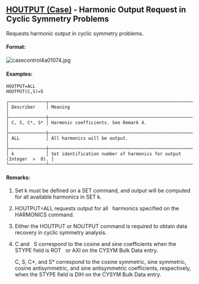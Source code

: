 ## [HOUTPUT (Case)](https://nexus.hexagon.com/documentationcenter/bundle/MSC_Nastran_2022.4/page/Nastran_Combined_Book/qrg/casecontrol4a/TOC.HOUTPUT.Case.xhtml) - Harmonic Output Request in Cyclic Symmetry Problems

Requests harmonic output in cyclic symmetry problems.

#### Format:

![casecontrol4a01074.jpg](https://help-be.hexagonmi.com/bundle/MSC_Nastran_2022.4/page/Nastran_Combined_Book/qrg/casecontrol4a/../../../assets/casecontrol4a01074.jpg?_LANG=enus)  

#### Examples:

```nastran
HOUTPUT=ALL
HOUTPUT(C,S)=5
```

```text
┌──────────────┬────────────────────────────────────────────────────────────────────┐
│ Describer    │ Meaning                                                            │
├──────────────┼────────────────────────────────────────────────────────────────────┤
│ C, S, C*, S* │ Harmonic coefficients. See Remark 4.                               │
├──────────────┼────────────────────────────────────────────────────────────────────┤
│ ALL          │ All harmonics will be output.                                      │
├──────────────┼────────────────────────────────────────────────────────────────────┤
│ k            │ Set identification number of harmonics for output (Integer  >  0). │
└──────────────┴────────────────────────────────────────────────────────────────────┘
```

#### Remarks:

1. Set k must be defined on a SET command, and output will be computed for all available harmonics in SET k.
2. HOUTPUT=ALL requests output for all   harmonics specified on the HARMONICS command.
3. Either the HOUTPUT or NOUTPUT command is required to obtain data recovery in cyclic symmetry analysis.
4. C and   S correspond to the cosine and sine coefficients when the STYPE field is ROT   or AXI on the CYSYM Bulk Data entry.

   C, S, C*, and S* correspond to the cosine symmetric, sine symmetric, cosine antisymmetric, and sine antisymmetric coefficients, respectively, when the STYPE field is DIH on the CYSYM Bulk Data entry.
